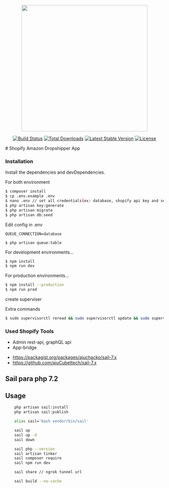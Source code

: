 <p align="center"><a href="https://laravel.com" target="_blank"><img src="https://raw.githubusercontent.com/laravel/art/master/logo-lockup/5%20SVG/2%20CMYK/1%20Full%20Color/laravel-logolockup-cmyk-red.svg" width="400"></a></p>

<p align="center">
<a href="https://travis-ci.org/laravel/framework"><img src="https://travis-ci.org/laravel/framework.svg" alt="Build Status"></a>
<a href="https://packagist.org/packages/laravel/framework"><img src="https://poser.pugx.org/laravel/framework/d/total.svg" alt="Total Downloads"></a>
<a href="https://packagist.org/packages/laravel/framework"><img src="https://poser.pugx.org/laravel/framework/v/stable.svg" alt="Latest Stable Version"></a>
<a href="https://packagist.org/packages/laravel/framework"><img src="https://poser.pugx.org/laravel/framework/license.svg" alt="License"></a>
</p>
# Shopify Amazon Dropshipper App

### Installation
Install the dependencies and devDependencies.

For both environment
```sh
$ composer install
$ cp .env.example .env 
$ nano .env // set all credentials(ex: database, shopify api key and secret, mail credentials)
$ php artisan key:generate
$ php artisan migrate
$ php artisan db:seed
```

Edit config in .env

    QUEUE_CONNECTION=database

    $ php artisan queue:table

For development environments...

```sh
$ npm install
$ npm run dev
```
For production environments...

```sh
$ npm install --production
$ npm run prod
```
create superviser

Extra commands

```sh
$ sudo supervisorctl reread && sudo supervisorctl update && sudo supervisorctl restart [superviser-name]
```
### Used Shopify Tools

* Admin rest-api, graphQL api
* App-bridge

- https://packagist.org/packages/ajuchacko/sail-7.x
- https://github.com/ajuCubettech/sail-7.x

## Sail para php 7.2

## Usage

```sh
    php artisan sail:install
    php artisan sail:publish

    alias sail='bash vendor/bin/sail'

    sail up
    sail up -d
    sail down

    sail php --version
    sail artisan tinker
    sail composer require
    sail npm run dev

    sail share // ngrok tunnel url

    sail build --no-cache
```
